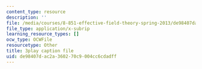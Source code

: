```yaml
---
content_type: resource
description: ''
file: /media/courses/8-851-effective-field-theory-spring-2013/de98407dac2a360270c9004cc6cdadff_kZcGNN5cYCg.srt
file_type: application/x-subrip
learning_resource_types: []
ocw_type: OCWFile
resourcetype: Other
title: 3play caption file
uid: de98407d-ac2a-3602-70c9-004cc6cdadff
---
```

